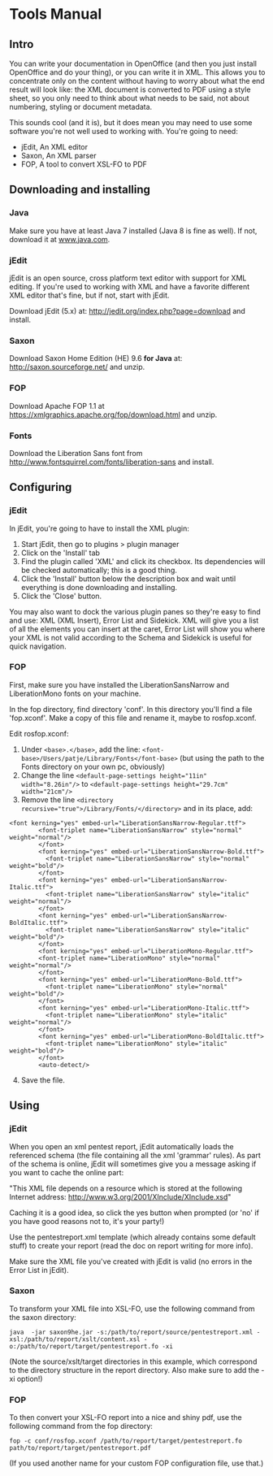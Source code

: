 # Tools Manual

## Intro

You can write your documentation in OpenOffice (and then you just install OpenOffice and do your thing), or you can write it in XML. This allows you to concentrate only on the content without having to worry about what the end result will look like: the XML document is converted to PDF using a style sheet, so you only need to think about what needs to be said, not about numbering, styling or document metadata.

This sounds cool (and it is), but it does mean you may need to use some software you're not well used to working with. You're going to need:

- jEdit, An XML editor
- Saxon, An XML parser
- FOP, A tool to convert XSL-FO to PDF

## Downloading and installing

### Java

Make sure you have at least Java 7 installed (Java 8 is fine as well). If not, download it at www.java.com.

### jEdit

jEdit is an open source, cross platform text editor with support for XML editing. If you're used to working with XML and have a favorite different XML editor that's fine, but if not, start with jEdit.

Download jEdit (5.x) at: http://jedit.org/index.php?page=download and install.

### Saxon

Download Saxon Home Edition (HE) 9.6 **for Java** at: http://saxon.sourceforge.net/ and unzip.

### FOP

Download Apache FOP 1.1 at https://xmlgraphics.apache.org/fop/download.html and unzip.

### Fonts

Download the Liberation Sans font from http://www.fontsquirrel.com/fonts/liberation-sans and install.


## Configuring

### jEdit

In jEdit, you're going to have to install the XML plugin: 

1. Start jEdit, then go to plugins > plugin manager
2. Click on the 'Install' tab
3. Find the plugin called 'XML' and click its checkbox. Its dependencies will be checked automatically; this is a good thing.
5. Click the 'Install' button below the description box and wait until everything is done downloading and installing.
6. Click the 'Close' button.

You may also want to dock the various plugin panes so they're easy to find and use: XML (XML Insert), Error List and Sidekick. XML will give you a list of all the elements you can insert at the caret, Error List will show you where your XML is not valid according to the Schema and Sidekick is useful for quick navigation.

### FOP

First, make sure you have installed the LiberationSansNarrow and LiberationMono fonts on your machine.

In the fop directory, find directory 'conf'. In this directory you'll find a file 'fop.xconf'. Make a copy of this file and rename it, maybe to rosfop.xconf.

Edit rosfop.xconf:

1. Under `<base>.</base>`, add the line: `<font-base>/Users/patje/Library/Fonts</font-base>` (but using the path to the Fonts directory on your own pc, obviously)
2. Change the line `<default-page-settings height="11in" width="8.26in"/>` to `<default-page-settings height="29.7cm" width="21cm"/>`
3. Remove the line `<directory recursive="true">/Library/Fonts/</directory>` and in its place, add:
```
<font kerning="yes" embed-url="LiberationSansNarrow-Regular.ttf">
        <font-triplet name="LiberationSansNarrow" style="normal" weight="normal"/>
        </font>
        <font kerning="yes" embed-url="LiberationSansNarrow-Bold.ttf">
          <font-triplet name="LiberationSansNarrow" style="normal" weight="bold"/>
        </font>
        <font kerning="yes" embed-url="LiberationSansNarrow-Italic.ttf">
          <font-triplet name="LiberationSansNarrow" style="italic" weight="normal"/>
        </font>
        <font kerning="yes" embed-url="LiberationSansNarrow-BoldItalic.ttf">
          <font-triplet name="LiberationSansNarrow" style="italic" weight="bold"/>
        </font>
        <font kerning="yes" embed-url="LiberationMono-Regular.ttf">
        <font-triplet name="LiberationMono" style="normal" weight="normal"/>
        </font>
        <font kerning="yes" embed-url="LiberationMono-Bold.ttf">
          <font-triplet name="LiberationMono" style="normal" weight="bold"/>
        </font>
        <font kerning="yes" embed-url="LiberationMono-Italic.ttf">
          <font-triplet name="LiberationMono" style="italic" weight="normal"/>
        </font>
        <font kerning="yes" embed-url="LiberationMono-BoldItalic.ttf">
          <font-triplet name="LiberationMono" style="italic" weight="bold"/>
        </font>
        <auto-detect/>
```
4. Save the file.

## Using

### jEdit

When you open an xml pentest report, jEdit automatically loads the referenced schema (the file containing all the xml 'grammar' rules). As part of the schema is online, jEdit will sometimes give you a message asking if you want to cache the online part:

"This XML file depends on a resource which is stored at the following Internet address: http://www.w3.org/2001/XInclude/XInclude.xsd"

Caching it is a good idea, so click the yes button when prompted (or 'no' if you have good reasons not to, it's your party!)

Use the pentestreport.xml template (which already contains some default stuff) to create your report (read the doc on report writing for more info).

Make sure the XML file you've created with jEdit is valid (no errors in the Error List in jEdit).

### Saxon

To transform your XML file into XSL-FO, use the following command from the saxon directory:

```java  -jar saxon9he.jar -s:/path/to/report/source/pentestreport.xml -xsl:/path/to/report/xslt/content.xsl -o:/path/to/report/target/pentestreport.fo -xi```

(Note the source/xslt/target directories in this example, which correspond to the directory structure in the report directory. Also make sure to add the -xi option!)

### FOP

To then convert your XSL-FO report into a nice and shiny pdf, use the following command from the fop directory:

```fop -c conf/rosfop.xconf /path/to/report/target/pentestreport.fo path/to/report/target/pentestreport.pdf```

(If you used another name for your custom FOP configuration file, use that.)

